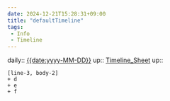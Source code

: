 ```yaml
---
date: 2024-12-21T15:28:31+09:00
title: "defaultTimeline"
tags:
 - Info
 - Timeline
---
```


daily:: [{{date:yyyy-MM-DD}}](/Daily_Note/{{date:yyyy-MM-DD}}.md)
up:: [Timeline_Sheet](../Bar/Novel/Sheet/Timeline_Sheet.md)
up::

```timeline
[line-3, body-2]
+ d
+ e
+ f
```
